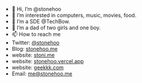 - 👋 Hi, I’m @stonehoo
- 👀 I’m interested in computers, music, movies, food.
- 🌱 I’m a SDE @TechBow.
- 💞️ I’m a dad of two girls and one boy.
- 📫 How to reach me 
- Twitter: [@stonehoo](https://x.com/stonehoo)
- Blog: [stonehoo.me](https://stonehoo.me)
- website: [stoni.me](https://stoni.me)
- website: [stonehoo.vercel.app](https://stonehoo.vercel.app)
- website: [geekkk.com](https://geekkk.com)
- Email: me@stonehoo.me

<!---
geekqq/geekqq is a ✨ special ✨ repository because its `README.md` (this file) appears on your GitHub profile.
You can click the Preview link to take a look at your changes.
--->
